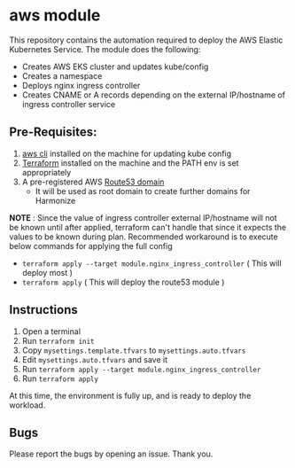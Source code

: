 # aws module

This repository contains the automation required to deploy the AWS Elastic Kubernetes Service. The module does the following: 
- Creates AWS EKS cluster and updates kube/config
- Creates a namespace
- Deploys nginx ingress controller
- Creates CNAME or A records depending on the external IP/hostname of  ingress controller service

## Pre-Requisites: 
  1. [aws cli](https://aws.amazon.com/cli/) installed on the machine for updating kube config
  2. [Terraform](https://developer.hashicorp.com/terraform/tutorials/aws-get-started/install-cli) installed on the machine and the PATH env is set appropriately
  3. A pre-registered AWS [Route53 domain](https://docs.aws.amazon.com/Route53/latest/DeveloperGuide/domain-register.html)
      - It will be used as root domain to create further domains for Harmonize

**NOTE** : Since the value of ingress controller external IP/hostname will not be known until after applied, terraform can't handle that since it expects the values to be known during plan.
 Recommended workaround is to execute below commands for applying the full config
- `terraform apply --target module.nginx_ingress_controller` ( This will deploy most )
- `terraform apply` ( This will deploy the route53 module )


## Instructions

1. Open a terminal
2. Run `terraform init`
3. Copy  `mysettings.template.tfvars` to `mysettings.auto.tfvars`
4. Edit `mysettings.auto.tfvars` and save it
5. Run  `terraform apply --target module.nginx_ingress_controller`
6.  Run `terraform apply`

At this time, the environment is fully up, and is ready to deploy the workload.

## Bugs
Please report the bugs by opening an issue. Thank you.
